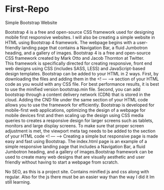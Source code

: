 # First-Repo
Simple Bootstrap Website

Bootstrap 4 is a free and open-source CSS framework used for designing mobile first responsive websites. 
I will also be creating a simple website in HTML using Bootstrap 4 framework. The webpage begins with a user-friendly 
landing page that contains a Navigation Bar, a fluid Jumbotron heading, and a gallery of images. 
Bootstrap 4 is a free and open-source CSS framework created by Mark Otto and Jacob Thornton at Twitter.  
This framework is specifically directed for creating responsive, front end web designs using CSS (includes SASS, LESS) and 
JavaScript-based design templates. Bootstrap can be added to your HTML in 2 ways. First, by downloading the files and adding them in the
<! –– <head>  ––> section of your HTML code as you would with any CSS file. For best performance results, it is best to use the 
minified version bootstrap.min file.  Second, you can add bootstrap through a content delivery network (CDN) that is stored in the cloud. Adding the CND file under the same <head> section of your HTML code allows you to use the framework for efficiently. 
Bootstrap is developed for mobile-first web applications, optimizing the design of a webpage for mobile devices first and then scaling up 
the design using CSS media queries to creates a responsive design for larger screens such as tablets, monitors and large display screens. 
To make sure that proper screen adjustment is met, the viewport meta tag needs to be added to the <head> section of your 
HTML code <! –– <meta name="viewport" content="width=device-width, initial-scale=1, shrink-to-fit=no"> ––>
Creating a simple but responsive page is made easy and fast using Bootstrap. The index.html page is an example of a simple responsive landing page that includes a Navigation Bar, a fluid Jumbotron heading, and a gallery of images.Bootstrap framework can be used to create many web designs that are visually aesthetic 
and user friendly without having to start a webpage from scratch. 

No SEO, as this is a project site.
Contains minified js and css along with regular. Also for the js there must be an easier way than the way I did it Im still learning.
